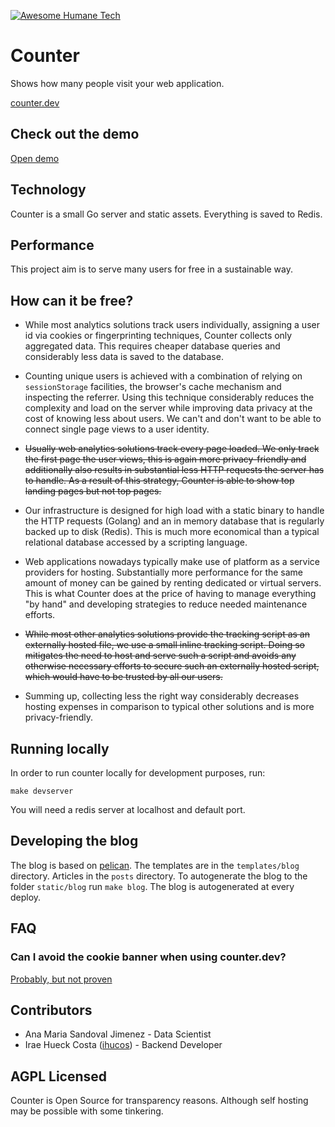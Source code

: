 [![Awesome Humane Tech](https://raw.githubusercontent.com/humanetech-community/awesome-humane-tech/main/humane-tech-badge.svg?sanitize=true)](https://github.com/humanetech-community/awesome-humane-tech)

# Counter

Shows how many people visit your web application.

[counter.dev](https://counter.dev)

## Check out the demo

[Open demo](https://counter.dev/app#demo)

## Technology

Counter is a small Go server and static assets. Everything is saved to Redis.

## Performance

This project aim is to serve many users for free in a sustainable way.

## How can it be free?

- While most analytics solutions track users individually, assigning a user id via cookies or fingerprinting techniques, Counter collects only aggregated data. This requires cheaper database queries and considerably less data is saved to the database.

- Counting unique users is achieved with a combination of relying on `sessionStorage` facilities, the browser's cache mechanism and inspecting the referrer. Using this technique considerably reduces the complexity and load on the server while improving data privacy at the cost of knowing less about users. We can't and don't want to be able to connect single page views to a user identity.

- ~~Usually web analytics solutions track every page loaded. We only track the first page the user views, this is again more privacy-friendly and additionally also results in substantial less HTTP requests the server has to handle. As a result of this strategy, Counter is able to show top landing pages but not top pages.~~

- Our infrastructure is designed for high load with a static binary to handle the HTTP requests (Golang) and an in memory database that is regularly backed up to disk (Redis). This is much more economical than a typical relational database accessed by a scripting language.

- Web applications nowadays typically make use of platform as a service providers for hosting. Substantially more performance for the same amount of money can be gained by renting dedicated or virtual servers. This is what Counter does at the price of having to manage everything "by hand" and developing strategies to reduce needed maintenance efforts.

- ~~While most other analytics solutions provide the tracking script as an externally hosted file, we use a small inline tracking script. Doing so mitigates the need to host and serve such a script and avoids any otherwise necessary efforts to secure such an externally hosted script, which would have to be trusted by all our users.~~

- Summing up, collecting less the right way considerably decreases hosting expenses in comparison to typical other solutions and is more privacy-friendly.

## Running locally

In order to run counter locally for development purposes, run:

```
make devserver
```

You will need a redis server at localhost and default port.

## Developing the blog

The blog is based on [pelican](https://blog.getpelican.com/). The templates are in the `templates/blog` directory. Articles in the `posts` directory. To autogenerate the blog to the folder `static/blog` run `make blog`. The blog is autogenerated at every deploy.

## FAQ

### Can I avoid the cookie banner when using counter.dev?

[Probably, but not proven](https://github.com/ihucos/counter.dev/issues/71)

## Contributors

- Ana Maria Sandoval Jimenez - Data Scientist
- Irae Hueck Costa ([ihucos](https://github.com/ihucos/)) - Backend Developer

## AGPL Licensed

Counter is Open Source for transparency reasons. Although self
hosting may be possible with some tinkering.

